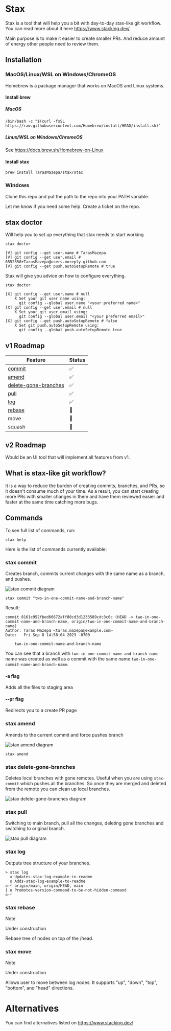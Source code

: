 # Stax

Stax is a tool that will help you a bit with day-to-day stax-like git workflow. You can read more
about it here https://www.stacking.dev/

Main purpose is to make it easier to create smaller PRs. And reduce amount of energy other people
need to review them.

## Installation

### MacOS/Linux/WSL on Windows/ChromeOS

Homebrew is a package manager that works on MacOS and Linux systems.

#### Install brew

##### MacOS

```
/bin/bash -c "$(curl -fsSL https://raw.githubusercontent.com/Homebrew/install/HEAD/install.sh)"
```

##### Linux/WSL on Windows/ChromeOS

See https://docs.brew.sh/Homebrew-on-Linux

#### Install stax

```
brew install TarasMazepa/stax/stax
```

### Windows

Clone this repo and put the path to the repo into your PATH variable.

Let me know if you need some help. Create a ticket on the repo.

## stax doctor

Will help you to set up everything that stax needs to start working

```
stax doctor
```

```
[V] git config --get user.name # TarasMazepa
[V] git config --get user.email # 6552358+TarasMazepa@users.noreply.github.com
[V] git config --get push.autoSetupRemote # true
```

Stax will give you advice on how to configure everything.

```
stax doctor
```

```
[X] git config --get user.name # null
    X Set your git user name using:
      git config --global user.name "<your preferred name>"
[X] git config --get user.email # null
    X Set your git user email using:
      git config --global user.email "<your preferred email>"
[X] git config --get push.autoSetupRemote # false
    X Set git push.autoSetupRemote using:
      git config --global push.autoSetupRemote true
```

## v1 Roadmap

| Feature                                            | Status |
|----------------------------------------------------|--------|
| [commit](#stax-commit)                             | ✅      |
| [amend](#stax-amend)                               | ✅      |
| [delete-gone-branches](#stax-delete-gone-branches) | ✅      |
| [pull](#stax-pull)                                 | ✅      |
| [log](#stax-log)                                   | ✅      |
| [rebase](#stax-rebase)                             | 🚧     |
| move                                               | 🚧     |
| squash                                             | 🔲     |

## v2 Roadmap

Would be an UI tool that will implement all features from v1.

## What is stax-like git workflow?

It is a way to reduce the burden of creating commits, branches, and PRs, so it doesn't consume much
of your time. As a result, you can start creating more PRs with smaller changes in them and have
them reviewed easier and faster at the same time catching more bugs.

## Commands

To see full list of commands, run:

```
stax help
```

Here is the list of commands currently available:

### stax commit

Creates branch, commits current changes with the same name as a branch, and pushes.

![stax commit diagram](https://github.com/TarasMazepa/stax/assets/6552358/013c5848-1697-49b2-a1b2-17f17eeea9cb)

```
stax commit "two-in-one-commit-name-and-branch-name"
```

Result:

```
commit 8161c952fbed66672aff80cd3d1233589cdc3c0c (HEAD -> two-in-one-commit-name-and-branch-name, origin/two-in-one-commit-name-and-branch-name)
Author: Taras Mazepa <taras.mazepa@example.com>
Date:   Fri Sep 8 14:58:04 2023 -0700

    two-in-one-commit-name-and-branch-name

```

You can see that a branch with `two-in-one-commit-name-and-branch-name` name was created as well as
a commit with the same name `two-in-one-commit-name-and-branch-name`.

#### -a flag

Adds all the files to staging area

#### --pr flag

Redirects you to a create PR page

### stax amend

Amends to the current commit and force pushes branch

![stax amend diagram](https://github.com/TarasMazepa/stax/assets/6552358/c3025256-2e4f-4c8f-95c1-095ab9b8b514)

```
stax amend
```

### stax delete-gone-branches

Deletes local branches with gone remotes. Useful when you are using `stax-commit` which pushes all
the branches. So once they are merged and deleted from the remote you can clean up local branches.

![stax delete-gone-branches diagram](https://github.com/TarasMazepa/stax/assets/6552358/55be3cf5-3667-4568-a8b0-785f623ec680)

### stax pull

Switching to main branch, pull all the changes, deleting gone branches and switching to original
branch.

![stax pull diagram](https://github.com/TarasMazepa/stax/assets/6552358/581b2384-2cce-4e78-9be2-76241e0f6c8e)

### stax log

Outputs tree structure of your branches.

```
> stax log
  x Updates-stax-log-example-in-readme
  o Adds-stax-log-example-to-readme
o-┘ origin/main, origin/HEAD, main
| o Promotes-version-command-to-be-not-hidden-command
o-┘
```

### stax rebase

> [!NOTE]
> Under construction

Rebase tree of nodes on top of the <remote>/head.

### stax move

> [!NOTE]
> Under construction

Allows user to move between log nodes. It supports "up", "down", "top", "bottom", and "head"
directions.

# Alternatives

You can find alternatives listed on https://www.stacking.dev/
